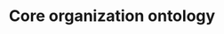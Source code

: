 ---
schema: default
title: Core organization ontology
notes: >-
  Vocabulary for describing organizational structures, specializable to a broad
  variety of types of organization
organization: DataScientia Foundation
resources:
  - name: ORG.UAN.owl
    url: >-
      http://git.knowdive.disi.unitn.it:8080/knowledge/LiveKnowledge/SREP/organization/raw/master/ORG.UAN.owl
    format: owl
    description: >-
      Vocabulary for describing organizational structures, specializable to a
      broad variety of types of organization
    license: Creative Commons
    status: Unannotated
    byteSize: '98.651'
    issued: '2014-04-12'
    language: en
    modified: '17 December 2020, 01:38 (UTC+01:00)'
    OntologyEngineeringTool: Protégé
    ontologyLanguage: owl
    ontologySyntax: rdf
    example: Unknown
    ReferenceLKRepository: SREP
    referenceOntology: Unknown
    referenceDatasets: Unknown
distribution: org-owl
keyword: organization
publisher: W3C
category:
  - Upper-Level
versionNotes: '2016: Annual review - no change'
landingPage: 'http://www.w3.org/ns/org#'
accessRigths: Public
creator: >-
  Dave Reynolds,Dominique Guardiola, Shuji Kamitsuna, Antonio Maccioni, Giorgia
  Lodi
hasVersion: Unknown
isVersionOf: Unknown
issued: '2014-04-12'
modified: '17 December 2020, 01:38 (UTC+01:00)'
language: en
provenance: "(2012-10-01) Bernard Vatant: Currently a W3C Working Draft as defined by http://www.w3.org/TR/vocab-org/. Version 0.4 is a transcription of http://www.epimorphics.com/public/vocabulary/org.html into W3C style. Version 0.5 is an editor's draft. Versions 0.1 to 0.3 retrieved from http://www.epimorphics.com/public/vocabulary/
(2013-10-29) Ghislain Atemezing: ORG ontology is a W3C Candidate Recommendation since 25th, June 2013. The W3C GLD group has provided a validator for the consumers at http://www.w3.org/2011/gld/validator/qb/org-validator.
(2014-05-22) Bernard Vatant: W3C Recommendation since 2014-01-16. New RDF versions published on 2014-02-05 and 2014-04-12 have minor updates (labels and translations) do not impact the semantics and keep the same version number.
(2014-01-03) Bernard Vatant: New versions published on 2013-12-16 and 2014-01-02 without changing the version number in the metadata.
(2015-05-04) Bernard Vatant: Annual review - no change
(2016-05-10) Ghislain Atemezing: Annual review - no change
Provenance from: LOV"
page: 'http://www.w3.org/TR/vocab-org/'
wasGeneratedBy: Unknown
versionInfo: version v0.8
formalityLevel: Teleontology
OntologyEngineeringMethodology: Unknown
acronym: org
CompetencyQuestion: Unknown
preferredNamespacePrefix: org
toDoList: To completely annotate.
namespacesGenerated: Unknown
namespacesReused: Unknown
datasetLevel: Knowledge Level(L3-4)
spatialExtent: Unknown
temporalExtent: Unknown
---